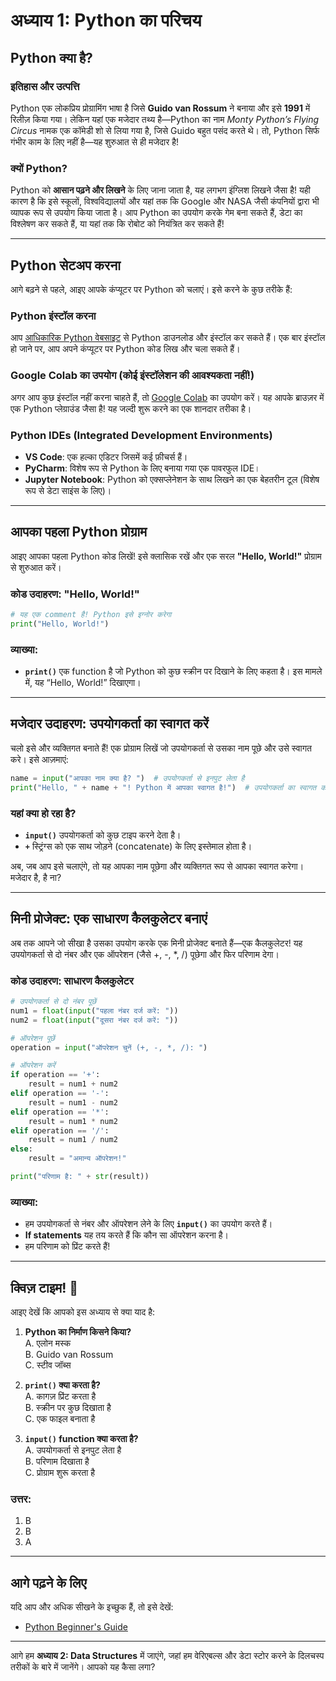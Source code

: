 # अध्याय 1: Python का परिचय

## Python क्या है?

### इतिहास और उत्पत्ति
Python एक लोकप्रिय प्रोग्रामिंग भाषा है जिसे **Guido van Rossum** ने बनाया और इसे **1991** में रिलीज़ किया गया। लेकिन यहां एक मजेदार तथ्य है—Python का नाम *Monty Python’s Flying Circus* नामक एक कॉमेडी शो से लिया गया है, जिसे Guido बहुत पसंद करते थे। तो, Python सिर्फ गंभीर काम के लिए नहीं है—यह शुरुआत से ही मजेदार है!

### क्यों Python?
Python को **आसान पढ़ने और लिखने** के लिए जाना जाता है, यह लगभग इंग्लिश लिखने जैसा है! यही कारण है कि इसे स्कूलों, विश्वविद्यालयों और यहां तक कि Google और NASA जैसी कंपनियों द्वारा भी व्यापक रूप से उपयोग किया जाता है। आप Python का उपयोग करके गेम बना सकते हैं, डेटा का विश्लेषण कर सकते हैं, या यहां तक कि रोबोट को नियंत्रित कर सकते हैं!

---

## Python सेटअप करना

आगे बढ़ने से पहले, आइए आपके कंप्यूटर पर Python को चलाएं। इसे करने के कुछ तरीके हैं:

### Python इंस्टॉल करना
आप [आधिकारिक Python वेबसाइट](https://www.python.org/downloads/) से Python डाउनलोड और इंस्टॉल कर सकते हैं। एक बार इंस्टॉल हो जाने पर, आप अपने कंप्यूटर पर Python कोड लिख और चला सकते हैं।

### Google Colab का उपयोग (कोई इंस्टॉलेशन की आवश्यकता नहीं!)
अगर आप कुछ इंस्टॉल नहीं करना चाहते हैं, तो [Google Colab](https://colab.research.google.com/) का उपयोग करें। यह आपके ब्राउज़र में एक Python प्लेग्राउंड जैसा है! यह जल्दी शुरू करने का एक शानदार तरीका है।

### Python IDEs (Integrated Development Environments)
- **VS Code**: एक हल्का एडिटर जिसमें कई फ़ीचर्स हैं।
- **PyCharm**: विशेष रूप से Python के लिए बनाया गया एक पावरफुल IDE।
- **Jupyter Notebook**: Python को एक्सप्लेनेशन के साथ लिखने का एक बेहतरीन टूल (विशेष रूप से डेटा साइंस के लिए)।

---

## आपका पहला Python प्रोग्राम

आइए आपका पहला Python कोड लिखें! इसे क्लासिक रखें और एक सरल **"Hello, World!"** प्रोग्राम से शुरुआत करें।

### कोड उदाहरण: "Hello, World!"

```python
# यह एक comment है! Python इसे इग्नोर करेगा
print("Hello, World!")
```

### व्याख्या:
- **`print()`** एक function है जो Python को कुछ स्क्रीन पर दिखाने के लिए कहता है। इस मामले में, यह “Hello, World!” दिखाएगा।

---

## मजेदार उदाहरण: उपयोगकर्ता का स्वागत करें

चलो इसे और व्यक्तिगत बनाते हैं! एक प्रोग्राम लिखें जो उपयोगकर्ता से उसका नाम पूछे और उसे स्वागत करे। इसे आज़माएं:

```python
name = input("आपका नाम क्या है? ")  # उपयोगकर्ता से इनपुट लेता है
print("Hello, " + name + "! Python में आपका स्वागत है!")  # उपयोगकर्ता का स्वागत करता है
```

### यहां क्या हो रहा है?
- **`input()`** उपयोगकर्ता को कुछ टाइप करने देता है।
- **`+`** स्ट्रिंग्स को एक साथ जोड़ने (concatenate) के लिए इस्तेमाल होता है।

अब, जब आप इसे चलाएंगे, तो यह आपका नाम पूछेगा और व्यक्तिगत रूप से आपका स्वागत करेगा। मजेदार है, है ना?

---

## मिनी प्रोजेक्ट: एक साधारण कैलकुलेटर बनाएं

अब तक आपने जो सीखा है उसका उपयोग करके एक मिनी प्रोजेक्ट बनाते हैं—एक कैलकुलेटर! यह उपयोगकर्ता से दो नंबर और एक ऑपरेशन (जैसे +, -, *, /) पूछेगा और फिर परिणाम देगा।

### कोड उदाहरण: साधारण कैलकुलेटर

```python
# उपयोगकर्ता से दो नंबर पूछें
num1 = float(input("पहला नंबर दर्ज करें: "))
num2 = float(input("दूसरा नंबर दर्ज करें: "))

# ऑपरेशन पूछें
operation = input("ऑपरेशन चुनें (+, -, *, /): ")

# ऑपरेशन करें
if operation == '+':
    result = num1 + num2
elif operation == '-':
    result = num1 - num2
elif operation == '*':
    result = num1 * num2
elif operation == '/':
    result = num1 / num2
else:
    result = "अमान्य ऑपरेशन!"

print("परिणाम है: " + str(result))
```

### व्याख्या:
- हम उपयोगकर्ता से नंबर और ऑपरेशन लेने के लिए **`input()`** का उपयोग करते हैं।
- **If statements** यह तय करते हैं कि कौन सा ऑपरेशन करना है।
- हम परिणाम को प्रिंट करते हैं!

---

## क्विज़ टाइम! :tada:

आइए देखें कि आपको इस अध्याय से क्या याद है:

1. **Python का निर्माण किसने किया?**  
    A. एलोन मस्क  
    B. Guido van Rossum  
    C. स्टीव जॉब्स  

2. **`print()` क्या करता है?**  
    A. कागज़ प्रिंट करता है  
    B. स्क्रीन पर कुछ दिखाता है  
    C. एक फाइल बनाता है  

3. **`input()` function क्या करता है?**  
    A. उपयोगकर्ता से इनपुट लेता है  
    B. परिणाम दिखाता है  
    C. प्रोग्राम शुरू करता है  

### उत्तर:
1. B
2. B
3. A

---

## आगे पढ़ने के लिए
यदि आप और अधिक सीखने के इच्छुक हैं, तो इसे देखें:
- [Python Beginner's Guide](https://wiki.python.org/moin/BeginnersGuide)

---

आगे हम **अध्याय 2: Data Structures** में जाएंगे, जहां हम वेरिएबल्स और डेटा स्टोर करने के दिलचस्प तरीकों के बारे में जानेंगे। आपको यह कैसा लगा?